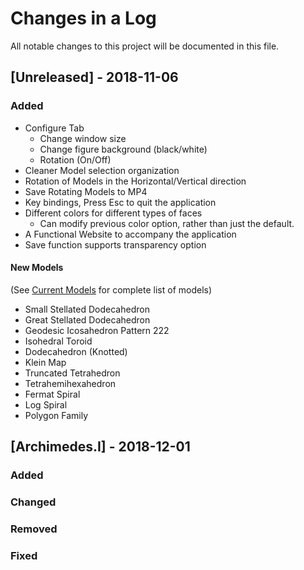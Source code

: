 # Changes in a Log
All notable changes to this project will be documented in this file.

## [Unreleased] - 2018-11-06
### Added
- Configure Tab
  - Change window size
  - Change figure background (black/white)
  - Rotation (On/Off)
- Cleaner Model selection organization
- Rotation of Models in the Horizontal/Vertical direction
- Save Rotating Models to MP4
- Key bindings, Press Esc to quit the application
- Different colors for different types of faces
  - Can modify previous color option, rather than just the default.
- A Functional Website to accompany the application
- Save function supports transparency option

#### New Models
(See [Current Models](https://pharaohcola13.github.io/GeoExpanse/current.html) for complete list of models)
- Small Stellated Dodecahedron
- Great Stellated Dodecahedron
- Geodesic Icosahedron Pattern 222
- Isohedral Toroid
- Dodecahedron (Knotted)
- Klein Map
- Truncated Tetrahedron
- Tetrahemihexahedron
- Fermat Spiral
- Log Spiral
- Polygon Family

## [Archimedes.I] - 2018-12-01
### Added

### Changed

### Removed

### Fixed
